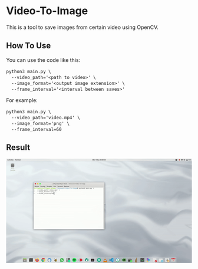 # Video-To-Image
This is a tool to save images from certain video using OpenCV.

## How To Use
You can use the code like this:
```
python3 main.py \
  --video_path='<path to video>' \
  --image_format='<output image extension>' \
  --frame_interval='<interval between saves>'
```
For example:
```
python3 main.py \
  --video_path='video.mp4' \
  --image_format='png' \
  --frame_interval=60
```

## Result
![alt text](https://github.com/jefflgaol/Video-To-Image/blob/master/test.gif)
